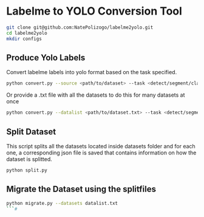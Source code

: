 # Labelme to YOLO Conversion Tool

```bash
git clone git@github.com:NatePolizogo/labelme2yolo.git
cd labelme2yolo
mkdir configs
```

## Produce Yolo Labels
Convert labelme labels into yolo format based on the task specified.
```bash
python convert.py --source <path/to/dataset> --task <detect/segment/classify>
```
Or provide a .txt file with all the datasets to do this for many datasets at once
```bash
python convert.py --datalist <path/to/dataset.txt> --task <detect/segment/classify>
```

## Split Dataset
This script splits all the datasets located inside datasets folder and for each one, a corresponding json file is saved that contains information on how the dataset is splitted.
```bash
python split.py
```

## Migrate the Dataset using the splitfiles

```bash
python migrate.py --datasets datalist.txt
```#